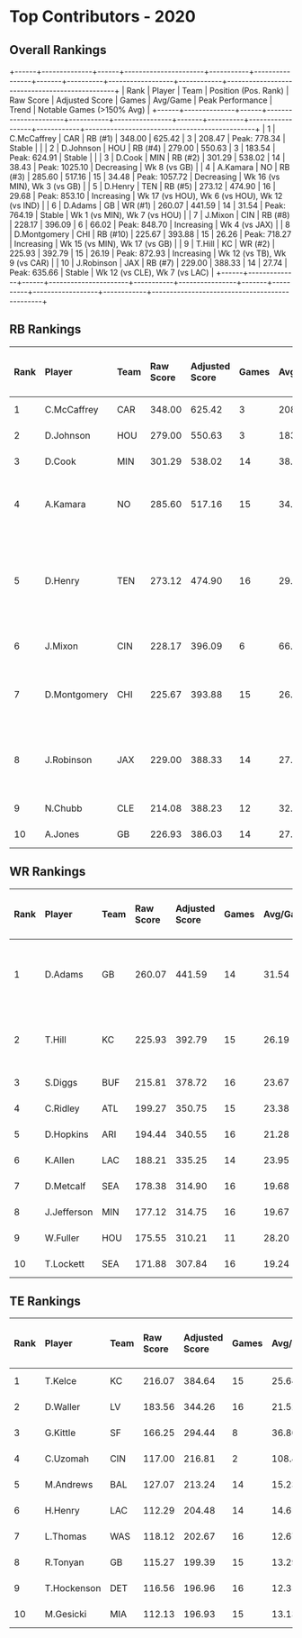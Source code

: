 # Top Contributors - 2020

## Overall Rankings

+------+--------------+------+----------------------+-----------+----------------+-------+----------+------------------+------------+-----------------------------------------------+
| Rank | Player       | Team | Position (Pos. Rank) | Raw Score | Adjusted Score | Games | Avg/Game | Peak Performance | Trend      | Notable Games (>150% Avg)                     |
+------+--------------+------+----------------------+-----------+----------------+-------+----------+------------------+------------+-----------------------------------------------+
| 1    | C.McCaffrey  | CAR  | RB (#1)              | 348.00    | 625.42         | 3     | 208.47   | Peak: 778.34     | Stable     |                                               |
| 2    | D.Johnson    | HOU  | RB (#4)              | 279.00    | 550.63         | 3     | 183.54   | Peak: 624.91     | Stable     |                                               |
| 3    | D.Cook       | MIN  | RB (#2)              | 301.29    | 538.02         | 14    | 38.43    | Peak: 1025.10    | Decreasing | Wk 8 (vs GB)                                  |
| 4    | A.Kamara     | NO   | RB (#3)              | 285.60    | 517.16         | 15    | 34.48    | Peak: 1057.72    | Decreasing | Wk 16 (vs MIN), Wk 3 (vs GB)                  |
| 5    | D.Henry      | TEN  | RB (#5)              | 273.12    | 474.90         | 16    | 29.68    | Peak: 853.10     | Increasing | Wk 17 (vs HOU), Wk 6 (vs HOU), Wk 12 (vs IND) |
| 6    | D.Adams      | GB   | WR (#1)              | 260.07    | 441.59         | 14    | 31.54    | Peak: 764.19     | Stable     | Wk 1 (vs MIN), Wk 7 (vs HOU)                  |
| 7    | J.Mixon      | CIN  | RB (#8)              | 228.17    | 396.09         | 6     | 66.02    | Peak: 848.70     | Increasing | Wk 4 (vs JAX)                                 |
| 8    | D.Montgomery | CHI  | RB (#10)             | 225.67    | 393.88         | 15    | 26.26    | Peak: 718.27     | Increasing | Wk 15 (vs MIN), Wk 17 (vs GB)                 |
| 9    | T.Hill       | KC   | WR (#2)              | 225.93    | 392.79         | 15    | 26.19    | Peak: 872.93     | Increasing | Wk 12 (vs TB), Wk 9 (vs CAR)                  |
| 10   | J.Robinson   | JAX  | RB (#7)              | 229.00    | 388.33         | 14    | 27.74    | Peak: 635.66     | Stable     | Wk 12 (vs CLE), Wk 7 (vs LAC)                 |
+------+--------------+------+----------------------+-----------+----------------+-------+----------+------------------+------------+-----------------------------------------------+

## RB Rankings

| Rank | Player       | Team | Raw Score | Adjusted Score | Games | Avg/Game | Peak Performance | Trend      | Notable Games (>150% Avg)                     |
| :----| :------------| :----| :---------| :--------------| :-----| :--------| :----------------| :----------| :---------------------------------------------|
| 1    | C.McCaffrey  | CAR  | 348.00    | 625.42         | 3     | 208.47   | Peak: 778.34     | Stable     |                                               |
| 2    | D.Johnson    | HOU  | 279.00    | 550.63         | 3     | 183.54   | Peak: 624.91     | Stable     |                                               |
| 3    | D.Cook       | MIN  | 301.29    | 538.02         | 14    | 38.43    | Peak: 1025.10    | Decreasing | Wk 8 (vs GB)                                  |
| 4    | A.Kamara     | NO   | 285.60    | 517.16         | 15    | 34.48    | Peak: 1057.72    | Decreasing | Wk 16 (vs MIN), Wk 3 (vs GB)                  |
| 5    | D.Henry      | TEN  | 273.12    | 474.90         | 16    | 29.68    | Peak: 853.10     | Increasing | Wk 17 (vs HOU), Wk 6 (vs HOU), Wk 12 (vs IND) |
| 6    | J.Mixon      | CIN  | 228.17    | 396.09         | 6     | 66.02    | Peak: 848.70     | Increasing | Wk 4 (vs JAX)                                 |
| 7    | D.Montgomery | CHI  | 225.67    | 393.88         | 15    | 26.26    | Peak: 718.27     | Increasing | Wk 15 (vs MIN), Wk 17 (vs GB)                 |
| 8    | J.Robinson   | JAX  | 229.00    | 388.33         | 14    | 27.74    | Peak: 635.66     | Stable     | Wk 12 (vs CLE), Wk 7 (vs LAC)                 |
| 9    | N.Chubb      | CLE  | 214.08    | 388.23         | 12    | 32.35    | Peak: 625.77     | Increasing |                                               |
| 10   | A.Jones      | GB   | 226.93    | 386.03         | 14    | 27.57    | Peak: 792.73     | Decreasing |                                               |

## WR Rankings

| Rank | Player      | Team | Raw Score | Adjusted Score | Games | Avg/Game | Peak Performance | Trend      | Notable Games (>150% Avg)    |
| :----| :-----------| :----| :---------| :--------------| :-----| :--------| :----------------| :----------| :----------------------------|
| 1    | D.Adams     | GB   | 260.07    | 441.59         | 14    | 31.54    | Peak: 764.19     | Stable     | Wk 1 (vs MIN), Wk 7 (vs HOU) |
| 2    | T.Hill      | KC   | 225.93    | 392.79         | 15    | 26.19    | Peak: 872.93     | Increasing | Wk 12 (vs TB), Wk 9 (vs CAR) |
| 3    | S.Diggs     | BUF  | 215.81    | 378.72         | 16    | 23.67    | Peak: 635.30     | Increasing |                              |
| 4    | C.Ridley    | ATL  | 199.27    | 350.75         | 15    | 23.38    | Peak: 581.38     | Stable     |                              |
| 5    | D.Hopkins   | ARI  | 194.44    | 340.55         | 16    | 21.28    | Peak: 592.23     | Stable     |                              |
| 6    | K.Allen     | LAC  | 188.21    | 335.25         | 14    | 23.95    | Peak: 679.54     | Stable     |                              |
| 7    | D.Metcalf   | SEA  | 178.38    | 314.90         | 16    | 19.68    | Peak: 724.23     | Decreasing |                              |
| 8    | J.Jefferson | MIN  | 177.12    | 314.75         | 16    | 19.67    | Peak: 563.84     | Increasing |                              |
| 9    | W.Fuller    | HOU  | 175.55    | 310.21         | 11    | 28.20    | Peak: 609.34     | Increasing |                              |
| 10   | T.Lockett   | SEA  | 171.88    | 307.84         | 16    | 19.24    | Peak: 948.59     | Decreasing |                              |

## TE Rankings

| Rank | Player      | Team | Raw Score | Adjusted Score | Games | Avg/Game | Peak Performance | Trend      | Notable Games (>150% Avg) |
| :----| :-----------| :----| :---------| :--------------| :-----| :--------| :----------------| :----------| :-------------------------|
| 1    | T.Kelce     | KC   | 216.07    | 384.64         | 15    | 25.64    | Peak: 568.41     | Increasing |                           |
| 2    | D.Waller    | LV   | 183.56    | 344.26         | 16    | 21.52    | Peak: 865.99     | Increasing |                           |
| 3    | G.Kittle    | SF   | 166.25    | 294.44         | 8     | 36.80    | Peak: 762.00     | Decreasing |                           |
| 4    | C.Uzomah    | CIN  | 117.00    | 216.81         | 2     | 108.40   | Peak: 262.72     | Stable     |                           |
| 5    | M.Andrews   | BAL  | 127.07    | 213.24         | 14    | 15.23    | Peak: 404.72     | Increasing |                           |
| 6    | H.Henry     | LAC  | 112.29    | 204.48         | 14    | 14.61    | Peak: 340.06     | Increasing |                           |
| 7    | L.Thomas    | WAS  | 118.12    | 202.67         | 16    | 12.67    | Peak: 439.38     | Increasing |                           |
| 8    | R.Tonyan    | GB   | 115.27    | 199.39         | 15    | 13.29    | Peak: 525.13     | Stable     |                           |
| 9    | T.Hockenson | DET  | 116.56    | 196.96         | 16    | 12.31    | Peak: 320.82     | Decreasing |                           |
| 10   | M.Gesicki   | MIA  | 112.13    | 196.93         | 15    | 13.13    | Peak: 517.30     | Increasing |                           |

